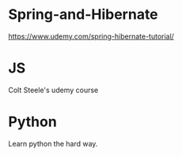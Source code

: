 # Spring-and-Hibernate
https://www.udemy.com/spring-hibernate-tutorial/

# JS  
Colt Steele's udemy course

# Python
Learn python the hard way.
